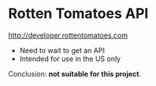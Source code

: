 # Rotten Tomatoes API

http://developer.rottentomatoes.com

- Need to wait to get an API
- Intended for use in the US only

Conclusion: **not suitable for this project**.
